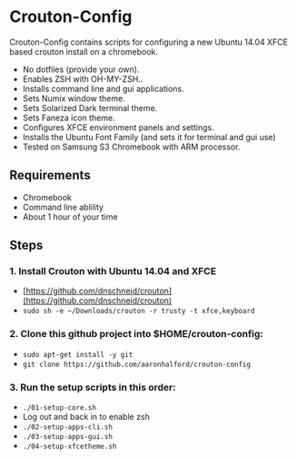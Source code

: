 Crouton-Config
==============

Crouton-Config contains scripts for configuring a new Ubuntu 14.04 XFCE based crouton install on a chromebook.

* No dotfiles (provide your own).
* Enables ZSH with OH-MY-ZSH..
* Installs command line and gui applications.
* Sets Numix window theme.
* Sets Solarized Dark terminal theme.
* Sets Faneza icon theme.
* Configures XFCE environment panels and settings.
* Installs the Ubuntu Font Family (and sets it for terminal and gui use)
* Tested on Samsung S3 Chromebook with ARM processor.

Requirements
------------

* Chromebook
* Command line ablility
* About 1 hour of your time

Steps
-----

### 1. Install Crouton with Ubuntu 14.04 and XFCE

* [https://github.com/dnschneid/crouton](https://github.com/dnschneid/crouton)
* `sudo sh -e ~/Downloads/crouton -r trusty -t xfce,keyboard`

### 2. Clone this github project into $HOME/crouton-config:

* `sudo apt-get install -y git`
* `git clone https://github.com/aaronhalford/crouton-config`

### 3. Run the setup scripts in this order:

* `./01-setup-core.sh`
* Log out and back in to enable zsh
* `./02-setup-apps-cli.sh`
* `./03-setup-apps-gui.sh`
* `./04-setup-xfcetheme.sh`


